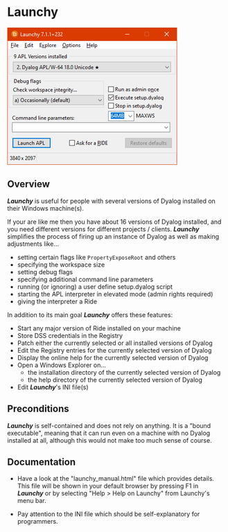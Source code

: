 # Launchy

![Launchy](https://github.com/aplteam/Launchy/blob/master/Launchy.png)

## Overview

**_Launchy_** is useful for people with several versions of Dyalog installed on their Windows machine(s). 

If your are like me then you have about 16 versions of Dyalog installed, and you need different versions for different projects / clients. **_Launchy_** simplifies the process of firing up an instance of Dyalog as well as making adjustments like...

* setting certain flags like `PropertyExposeRoot` and others
* specifying the workspace size
* setting debug flags
* specifying additional command line parameters
* running (or ignoring) a user define setup.dyalog script
* starting the APL interpreter in elevated mode (admin rights required)
* giving the interpreter a Ride

In addition to its main goal **_Launchy_** offers these features:

* Start any major version of Ride installed on your machine
* Store DSS credentials in the Registry
* Patch either the currently selected or all installed versions of Dyalog
* Edit the Registry entries for the currently selected version of Dyalog
* Display the online help for the currently selected version of Dyalog
* Open a Windows Explorer on...
  * the installation directory of the currently selected version of Dyalog
  * the help directory of the currently selected version of Dyalog
* Edit **_Launchy_**'s INI file(s)


## Preconditions

**_Launchy_** is self-contained and does not rely on anything. It is a "bound executable", meaning that it can run even on a machine with no Dyalog installed at all, although this would not make too much sense of course.


## Documentation

* Have a look at the "launchy_manual.html" file which provides details. This file will be shown in your default browser by pressing F1 in **_Launchy_** or by selecting "Help > Help on Launchy" from Launchy's menu bar.

* Pay attention to the INI file which should be self-explanatory for programmers.
